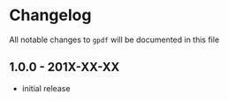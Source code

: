 # Changelog

All notable changes to `gpdf` will be documented in this file

## 1.0.0 - 201X-XX-XX

- initial release
